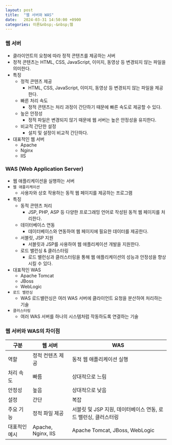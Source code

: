 ```yaml
---
layout: post
title:  "웹 서버와 WAS"
date:   2024-03-31 14:50:00 +0900
categories: 이론&nbsp;-&nbsp;웹
---
```


### 웹 서버

- 클라이언트의 요청에 따라 정적 콘텐츠를 제공하는 서버
- 정적 콘텐츠는 HTML, CSS, JavaScript, 이미지, 동영상 등 변경되지 않는 파일을 의미한다.
- 특징
    - 정적 콘텐츠 제공
        - HTML, CSS, JavaScript, 이미지, 동영상 등 변경되지 않는 파일을 제공한다.
    - 빠른 처리 속도
        - 정적 콘텐츠는 처리 과정이 간단하기 때문에 빠른 속도로 제공할 수 있다.
    - 높은 안정성
        - 정적 파일은 변경되지 않기 때문에 웹 서버는 높은 안정성을 유지한다.
    - 비교적 간단한 설정
        - 설치 및 설정이 비교적 간단하다.
- 대표적인 웹 서버
    - Apache
    - Nginx
    - IIS

### WAS (Web Application Server)

- 웹 애플리케이션을 실행하는 서버
- `웹 애플리케이션`
    - 사용자와 상호 작용하는 동적 웹 페이지를 제공하는 프로그램
- 특징  
    - 동적 콘텐츠 처리
        - JSP, PHP, ASP 등 다양한 프로그래밍 언어로 작성된 동적 웹 페이지를 처리한다.
    - 데이터베이스 연동
        - 데이터베이스와 연동하여 웹 페이지에 필요한 데이터를 제공한다.
    - 서블릿, JSP 지원
        - 서블릿과 JSP를 사용하여 웹 애플리케이션 개발을 지원한다.
    - 로드 밸런싱 & 클러스터링
        - 로드 밸런싱과 클러스터링을 통해 웹 애플리케이션의 성능과 안정성을 향상시킬 수 있다.
- 대표적인 WAS
    - Apache Tomcat
    - JBoss
    - WebLogic
- `로드 밸런싱`
    - WAS 로드밸런싱은 여러 WAS 서버에 클라이언트 요청을 분산하여 처리하는 기술
- `클러스터링`
    - 여러 WAS 서버를 하나의 시스템처럼 작동하도록 연결하는 기술

### 웹 서버와 WAS의 차이점

| 구분 | 웹 서버 | WAS |
|-------|--------|---------|
| 역할 | 정적 컨텐츠 제공 | 동적 웹 애플리케이션 실행 |
| 처리 속도 | 빠름 | 상대적으로 느림 |
| 안정성 | 높음 | 상대적으로 낮음 |
| 설정 | 간단 | 복잡 |
| 주요 기능 | 정적 파일 제공 | 서블릿 및 JSP 지원, 데이터베이스 연동, 로드 밸런싱, 클러스터링 |
| 대표적인 예시 | Apache, Nginx, IIS | Apache Tomcat, JBoss, WebLogic |